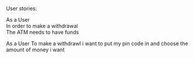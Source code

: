 User stories:

As a User       
In order to make a withdrawal      
The ATM needs to have funds

As a User
To make a withdrawl 
i want to put my pin code in and choose the amount of money i want 

